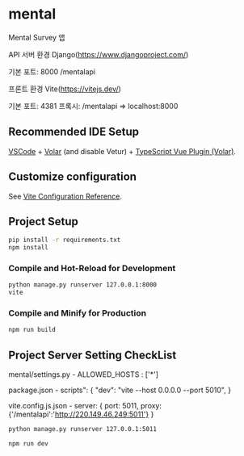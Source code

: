# mental

Mental Survey 앱

API 서버 환경 
Django(https://www.djangoproject.com/)

기본 포트: 8000 
/mentalapi

프론트 환경
Vite(https://vitejs.dev/)

기본 포트: 4381
프록시: /mentalapi => localhost:8000


## Recommended IDE Setup

[VSCode](https://code.visualstudio.com/) + [Volar](https://marketplace.visualstudio.com/items?itemName=Vue.volar) (and disable Vetur) + [TypeScript Vue Plugin (Volar)](https://marketplace.visualstudio.com/items?itemName=Vue.vscode-typescript-vue-plugin).

## Customize configuration

See [Vite Configuration Reference](https://vitejs.dev/config/).

## Project Setup

```sh
pip install -r requirements.txt
npm install
```

### Compile and Hot-Reload for Development

```sh
python manage.py runserver 127.0.0.1:8000
vite
```

### Compile and Minify for Production

```sh
npm run build
```


## Project Server Setting CheckList

mental/settings.py
    - ALLOWED_HOSTS : ['*']

package.json
    - scripts": {
            "dev": "vite --host 0.0.0.0 --port 5010",
        }

vite.config.js.json
    - server: {
            port: 5011,
            proxy: {'/mentalapi':'http://220.149.46.249:5011'}
        }

```sh
python manage.py runserver 127.0.0.1:5011
```
```sh
npm run dev
```